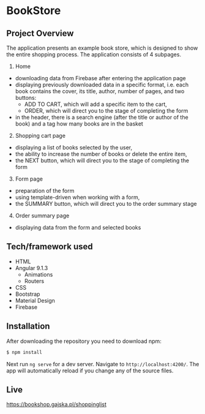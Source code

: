 # BookStore

## Project Overview

The application presents an example book store, which is designed to show the entire shopping process. The application consists of 4 subpages.
1. Home
- downloading data from Firebase after entering the application page
- displaying previously downloaded data in a specific format, i.e. each book contains the cover, its title, author, number of pages, and two buttons:
  - ADD TO CART, which will add a specific item to the cart,
   - ORDER, which will direct you to the stage of completing the form
- in the header, there is a search engine (after the title or author of the book) and a tag how many books are in the basket

2. Shopping cart page
- displaying a list of books selected by the user,
- the ability to increase the number of books or delete the entire item,
- the NEXT button, which will direct you to the stage of completing the form

3. Form page
- preparation of the form
- using template-driven when working with a form,
- the SUMMARY button, which will direct you to the order summary stage

4. Order summary page
- displaying data from the form and selected books

## Tech/framework used

- HTML
- Angular 9.1.3 
    - Animations
    - Routers
- CSS
- Bootstrap
- Material Design
- Firebase

## Installation

After downloading the repository you need to download npm:
```sh
$ npm install
```
Next run `ng serve` for a dev server. Navigate to `http://localhost:4200/`. The app will automatically reload if you change any of the source files.


## Live

https://bookshop.gajska.pl/shoppinglist
